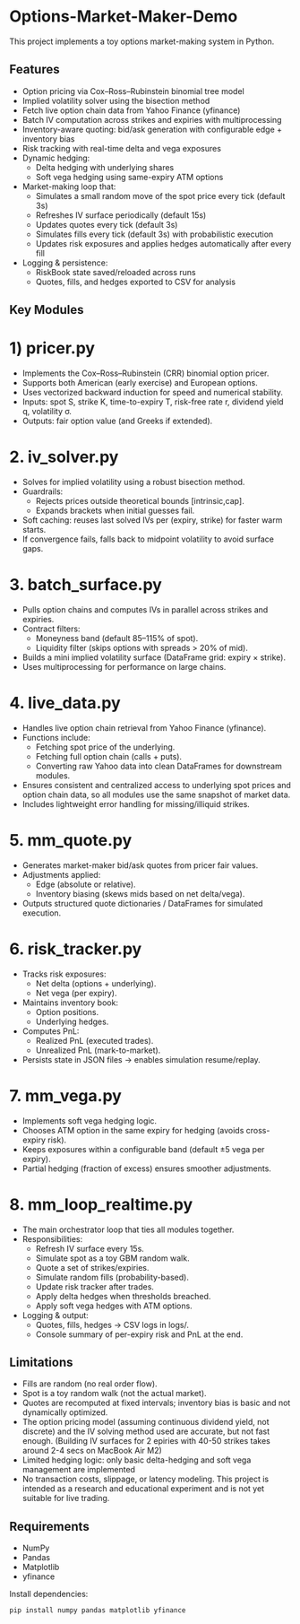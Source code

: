 # Options-Market-Maker-Demo

This project implements a toy options market-making system in Python.



## Features
- Option pricing via Cox–Ross–Rubinstein binomial tree model 
- Implied volatility solver using the bisection method
- Fetch live option chain data from Yahoo Finance (yfinance)
- Batch IV computation across strikes and expiries with multiprocessing
- Inventory-aware quoting: bid/ask generation with configurable edge + inventory bias
- Risk tracking with real-time delta and vega exposures
- Dynamic hedging:
  - Delta hedging with underlying shares
  - Soft vega hedging using same-expiry ATM options
- Market-making loop that:
  - Simulates a small random move of the spot price every tick (default 3s)
  - Refreshes IV surface periodically (default 15s)
  - Updates quotes every tick (default 3s)
  - Simulates fills every tick (default 3s) with probabilistic execution
  - Updates risk exposures and applies hedges automatically after every fill
- Logging & persistence:
  - RiskBook state saved/reloaded across runs
  - Quotes, fills, and hedges exported to CSV for analysis

## Key Modules

# 1) pricer.py
- Implements the Cox–Ross–Rubinstein (CRR) binomial option pricer.
- Supports both American (early exercise) and European options.
- Uses vectorized backward induction for speed and numerical stability.
- Inputs: spot S, strike K, time-to-expiry T, risk-free rate r, dividend yield q, volatility σ.
- Outputs: fair option value (and Greeks if extended).

# 2. iv_solver.py
- Solves for implied volatility using a robust bisection method.
- Guardrails:
  - Rejects prices outside theoretical bounds [intrinsic,cap].
  - Expands brackets when initial guesses fail.
- Soft caching: reuses last solved IVs per (expiry, strike) for faster warm starts.
- If convergence fails, falls back to midpoint volatility to avoid surface gaps.

# 3. batch_surface.py
- Pulls option chains and computes IVs in parallel across strikes and expiries.
- Contract filters:
  - Moneyness band (default 85–115% of spot).
  - Liquidity filter (skips options with spreads > 20% of mid).
- Builds a mini implied volatility surface (DataFrame grid: expiry × strike).
- Uses multiprocessing for performance on large chains.

# 4. live_data.py
- Handles live option chain retrieval from Yahoo Finance (yfinance).
- Functions include:
  - Fetching spot price of the underlying.
  - Fetching full option chain (calls + puts).
  - Converting raw Yahoo data into clean DataFrames for downstream modules.
- Ensures consistent and centralized access to underlying spot prices and option chain data, so all modules use the same snapshot of market data.
- Includes lightweight error handling for missing/illiquid strikes.

# 5. mm_quote.py
- Generates market-maker bid/ask quotes from pricer fair values.
- Adjustments applied:
  - Edge (absolute or relative).
  - Inventory biasing (skews mids based on net delta/vega).
- Outputs structured quote dictionaries / DataFrames for simulated execution.

# 6. risk_tracker.py
- Tracks risk exposures:
  - Net delta (options + underlying).
  - Net vega (per expiry).
- Maintains inventory book:
  - Option positions.
  - Underlying hedges.
- Computes PnL:
  - Realized PnL (executed trades).
  - Unrealized PnL (mark-to-market).
- Persists state in JSON files → enables simulation resume/replay.

# 7. mm_vega.py
- Implements soft vega hedging logic.
- Chooses ATM option in the same expiry for hedging (avoids cross-expiry risk).
- Keeps exposures within a configurable band (default ±5 vega per expiry).
- Partial hedging (fraction of excess) ensures smoother adjustments.

# 8. mm_loop_realtime.py
- The main orchestrator loop that ties all modules together.
- Responsibilities:
  - Refresh IV surface every 15s.
  - Simulate spot as a toy GBM random walk.
  - Quote a set of strikes/expiries.
  - Simulate random fills (probability-based).
  - Update risk tracker after trades.
  - Apply delta hedges when thresholds breached.
  - Apply soft vega hedges with ATM options.
- Logging & output:
  - Quotes, fills, hedges → CSV logs in logs/.
  - Console summary of per-expiry risk and PnL at the end.

## Limitations
- Fills are random (no real order flow).
- Spot is a toy random walk (not the actual market).
- Quotes are recomputed at fixed intervals; inventory bias is basic and not dynamically optimized.
- The option pricing model (assuming continuous dividend yield, not discrete) and the IV solving method used are accurate, but not fast enough. (Building IV surfaces for 2 epiries with 40-50 strikes takes around 2-4 secs on MacBook Air M2)
- Limited hedging logic: only basic delta-hedging and soft vega management are implemented
- No transaction costs, slippage, or latency modeling.
This project is intended as a research and educational experiment and is not yet suitable for live trading.

## Requirements
- NumPy
- Pandas
- Matplotlib
- yfinance

Install dependencies:
```bash
pip install numpy pandas matplotlib yfinance
